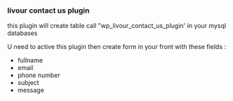 ### livour contact us plugin
this plugin will create table call "wp_livour_contact_us_plugin' in your mysql databases
<br>


U need to active this plugin then create form in your front with these fields : 
- fullname
- email
- phone number
- subject
- message